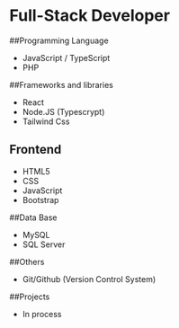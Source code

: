 # Full-Stack Developer

##Programming Language
 - JavaScript / TypeScript
 - PHP

##Frameworks and libraries
- React
- Node.JS (Typescrypt)
- Tailwind Css

## Frontend
- HTML5
- CSS
- JavaScript
- Bootstrap

##Data Base
- MySQL
- SQL Server

##Others
- Git/Github (Version Control System)

##Projects
- In process

<!---
GuillermoBlancarte/GuillermoBlancarte is a ✨ special ✨ repository because its `README.md` (this file) appears on your GitHub profile.
You can click the Preview link to take a look at your changes.
--->
